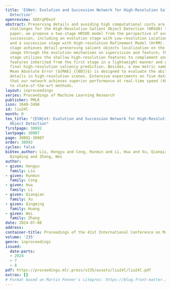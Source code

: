 ```yaml
---
title: 'ESNet: Evolution and Succession Network for High-Resolution Salient Object
  Detection'
openreview: SERrqPDvoY
abstract: Preserving details and avoiding high computational costs are the two main
  challenges for the High-Resolution Salient Object Detection (HRSOD) task. In this
  paper, we propose a two-stage HRSOD model from the perspective of evolution and
  succession, including an evolution stage with Low-resolution Location Model (LrLM)
  and a succession stage with High-resolution Refinement Model (HrRM). The evolution
  stage achieves detail-preserving salient objects localization on the low-resolution
  image through the evolution mechanisms on supervision and feature; the succession
  stage utilizes the shallow high-resolution features to complement and enhance the
  features inherited from the first stage in a lightweight manner and generate the
  final high-resolution saliency prediction. Besides, a new metric named Boundary-Detail-aware
  Mean Absolute Error (${MAE}_{{BD}}$) is designed to evaluate the ability to detect
  details in high-resolution scenes. Extensive experiments on five datasets demonstrate
  that our network achieves superior performance at real-time speed (49 FPS) compared
  to state-of-the-art methods.
layout: inproceedings
series: Proceedings of Machine Learning Research
publisher: PMLR
issn: 2640-3498
id: liu24l
month: 0
tex_title: "{ESN}et: Evolution and Succession Network for High-Resolution Salient
  Object Detection"
firstpage: 30892
lastpage: 30907
page: 30892-30907
order: 30892
cycles: false
bibtex_author: Liu, Hongyu and Cong, Runmin and Li, Hua and Xu, Qianqian and Huang,
  Qingming and Zhang, Wei
author:
- given: Hongyu
  family: Liu
- given: Runmin
  family: Cong
- given: Hua
  family: Li
- given: Qianqian
  family: Xu
- given: Qingming
  family: Huang
- given: Wei
  family: Zhang
date: 2024-07-08
address:
container-title: Proceedings of the 41st International Conference on Machine Learning
volume: '235'
genre: inproceedings
issued:
  date-parts:
  - 2024
  - 7
  - 8
pdf: https://proceedings.mlr.press/v235/assets/liu24l/liu24l.pdf
extras: []
# Format based on Martin Fenner's citeproc: https://blog.front-matter.io/posts/citeproc-yaml-for-bibliographies/
---
```

